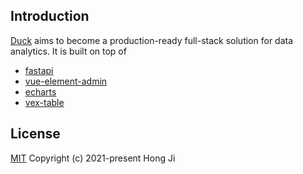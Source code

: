 ## Introduction
[Duck](https://github.com/Simplified-Mind/Duck) aims to become a production-ready full-stack solution for data analytics. 
It is built on top of
* [fastapi](https://github.com/tiangolo/fastapi)
* [vue-element-admin](https://github.com/PanJiaChen/vue-element-admin)
* [echarts](https://github.com/apache/echarts)
* [vex-table](https://github.com/x-extends/vxe-table)


## License

[MIT](https://github.com/Simplified-Mind/Duck/blob/master/LICENSE)
Copyright (c) 2021-present Hong Ji
